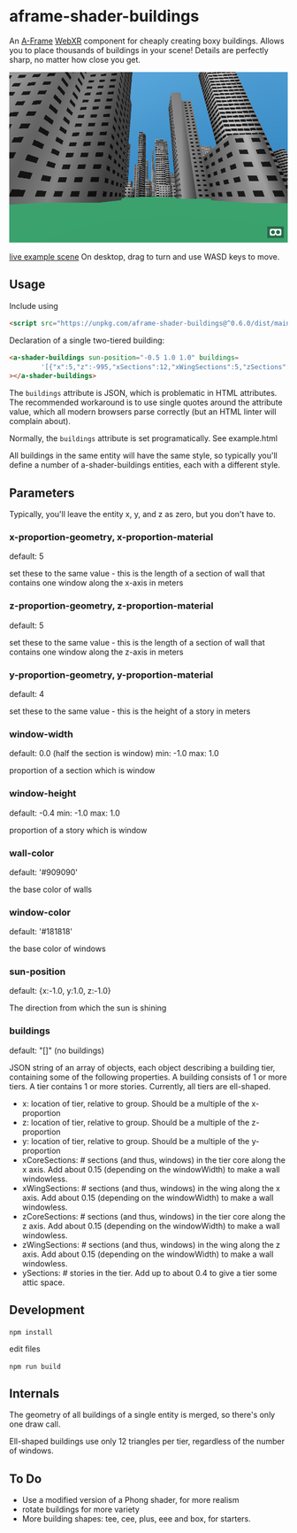 aframe-shader-buildings
===

An [A-Frame](https://aframe.io) [WebXR](https://webvr.info/) component for cheaply creating boxy buildings.
Allows you to place thousands of buildings in your scene!
Details are perfectly sharp, no matter how close you get.

![sample screenshot](sample.png)

[live example scene](https://dougreeder.github.io/aframe-shader-buildings/example.html)
On desktop, drag to turn and use WASD keys to move. 

Usage
---

Include using 
```html
<script src="https://unpkg.com/aframe-shader-buildings@^0.6.0/dist/main.js"></script>
```


Declaration of a single two-tiered building:
```html
<a-shader-buildings sun-position="-0.5 1.0 1.0" buildings=
		'[{"x":5,"z":-995,"xSections":12,"xWingSections":5,"zSections":12,"zWingSections":5,"ySections":30},{"x":0,"z":-1000,"y":120,"xSections":9,"xWingSections":4,"zSections":9,"zWingSections":4,"ySections":30}]'
></a-shader-buildings>
```
The `buildings` attribute is JSON, which is problematic in HTML attributes.  The recommended workaround is 
to use single quotes around the attribute value, which all modern browsers parse correctly 
(but an HTML linter will complain about).

Normally, the `buildings` attribute is set programatically.  See example.html

All buildings in the same entity will have the same style, so typically you'll define a number of a-shader-buildings
entities, each with a different style.


Parameters 
---
Typically, you'll leave the entity x, y, and z as zero, but you don't have to.

### x-proportion-geometry, x-proportion-material
default: 5

set these to the same value - this is the length of a section of wall that contains one window along the x-axis in meters


### z-proportion-geometry, z-proportion-material
default: 5

set these to the same value - this is the length of a section of wall that contains one window along the z-axis in meters

### y-proportion-geometry, y-proportion-material
default: 4

set these to the same value - this is the height of a story in meters

### window-width
default: 0.0 (half the section is window)
min: -1.0
max: 1.0

proportion of a section which is window

### window-height
default: -0.4
min: -1.0
max: 1.0

proportion of a story which is window

### wall-color
default: '#909090'

the base color of walls

### window-color
default: '#181818'

the base color of windows

### sun-position
default: {x:-1.0, y:1.0, z:-1.0}

The direction from which the sun is shining

### buildings
default: "[]" (no buildings)

JSON string of an array of objects, each object describing a building tier, containing some of the following properties.
A building consists of 1 or more tiers.  A tier contains 1 or more stories. 
Currently, all tiers are ell-shaped.

* x: location of tier, relative to group. Should be a multiple of the x-proportion
* z: location of tier, relative to group. Should be a multiple of the z-proportion
* y: location of tier, relative to group. Should be a multiple of the y-proportion
* xCoreSections: # sections (and thus, windows) in the tier core along the x axis. Add about 0.15 (depending on the windowWidth) to make a wall windowless.
* xWingSections: # sections (and thus, windows) in the wing along the x axis. Add about 0.15 (depending on the windowWidth) to make a wall windowless.
* zCoreSections: # sections (and thus, windows) in the tier core along the z axis. Add about 0.15 (depending on the windowWidth) to make a wall windowless.
* zWingSections: # sections (and thus, windows) in the wing along the z axis. Add about 0.15 (depending on the windowWidth) to make a wall windowless.
* ySections: # stories in the tier. Add up to about 0.4 to give a tier some attic space.



Development
---
`npm install`

edit files

`npm run build`




Internals
---
The geometry of all buildings of a single entity is merged, so there's only one draw call.

Ell-shaped buildings use only 12 triangles per tier, regardless of the number of windows.




To Do
---

* Use a modified version of a Phong shader, for more realism
* rotate buildings for more variety
* More building shapes: tee, cee, plus, eee and box, for starters.
